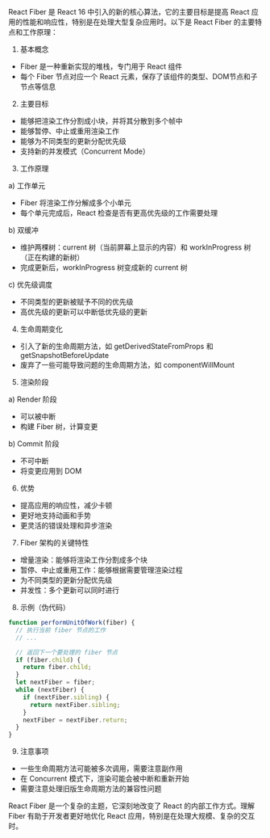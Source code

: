 React Fiber 是 React 16 中引入的新的核心算法，它的主要目标是提高 React 应用的性能和响应性，特别是在处理大型复杂应用时。以下是 React Fiber 的主要特点和工作原理：

1. 基本概念

- Fiber 是一种重新实现的堆栈，专门用于 React 组件
- 每个 Fiber 节点对应一个 React 元素，保存了该组件的类型、DOM节点和子节点等信息

2. 主要目标

- 能够把渲染工作分割成小块，并将其分散到多个帧中
- 能够暂停、中止或重用渲染工作
- 能够为不同类型的更新分配优先级
- 支持新的并发模式（Concurrent Mode）

3. 工作原理

a) 工作单元

- Fiber 将渲染工作分解成多个小单元
- 每个单元完成后，React 检查是否有更高优先级的工作需要处理

b) 双缓冲

- 维护两棵树：current 树（当前屏幕上显示的内容）和 workInProgress 树（正在构建的新树）
- 完成更新后，workInProgress 树变成新的 current 树

c) 优先级调度

- 不同类型的更新被赋予不同的优先级
- 高优先级的更新可以中断低优先级的更新

4. 生命周期变化

- 引入了新的生命周期方法，如 getDerivedStateFromProps 和 getSnapshotBeforeUpdate
- 废弃了一些可能导致问题的生命周期方法，如 componentWillMount

5. 渲染阶段

a) Render 阶段

- 可以被中断
- 构建 Fiber 树，计算变更

b) Commit 阶段

- 不可中断
- 将变更应用到 DOM

6. 优势

- 提高应用的响应性，减少卡顿
- 更好地支持动画和手势
- 更灵活的错误处理和异步渲染

7. Fiber 架构的关键特性

- 增量渲染：能够将渲染工作分割成多个块
- 暂停、中止或重用工作：能够根据需要管理渲染过程
- 为不同类型的更新分配优先级
- 并发性：多个更新可以同时进行

8. 示例（伪代码）

```javascript
function performUnitOfWork(fiber) {
  // 执行当前 fiber 节点的工作
  // ...

  // 返回下一个要处理的 fiber 节点
  if (fiber.child) {
    return fiber.child;
  }
  let nextFiber = fiber;
  while (nextFiber) {
    if (nextFiber.sibling) {
      return nextFiber.sibling;
    }
    nextFiber = nextFiber.return;
  }
}
```

9. 注意事项

- 一些生命周期方法可能被多次调用，需要注意副作用
- 在 Concurrent 模式下，渲染可能会被中断和重新开始
- 需要注意处理旧版生命周期方法的兼容性问题

React Fiber 是一个复杂的主题，它深刻地改变了 React 的内部工作方式。理解 Fiber 有助于开发者更好地优化 React 应用，特别是在处理大规模、复杂的交互时。

